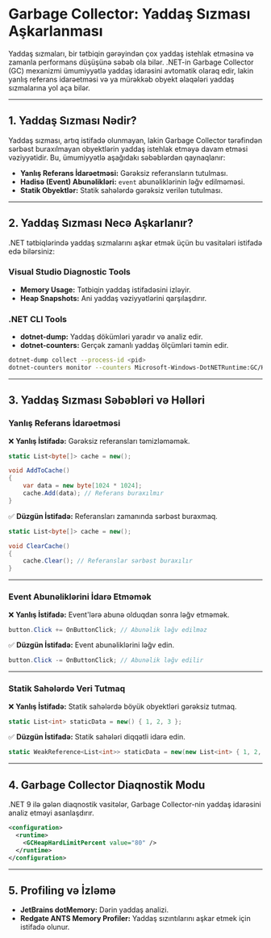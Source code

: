 # Garbage Collector: Yaddaş Sızması Aşkarlanması

Yaddaş sızmaları, bir tətbiqin gərəyindən çox yaddaş istehlak etməsinə və zamanla performans düşüşünə səbəb ola bilər. .NET-in Garbage Collector (GC) mexanizmi ümumiyyətlə yaddaş idarəsini avtomatik olaraq edir, lakin yanlış referans idarəetməsi və ya mürəkkəb obyekt əlaqələri yaddaş sızmalarına yol aça bilər.

---

## 1. Yaddaş Sızması Nədir?

Yaddaş sızması, artıq istifadə olunmayan, lakin Garbage Collector tərəfindən sərbəst buraxılmayan obyektlərin yaddaş istehlak etməyə davam etməsi vəziyyətidir. Bu, ümumiyyətlə aşağıdakı səbəblərdən qaynaqlanır:

- **Yanlış Referans İdarəetməsi:** Gərəksiz referansların tutulması.
- **Hadisə (Event) Abunəlikləri:** `event` abunəliklərinin ləğv edilməməsi.
- **Statik Obyektlər:** Statik sahələrdə gərəksiz verilən tutulması.

---

## 2. Yaddaş Sızması Necə Aşkarlanır?

.NET tətbiqlərində yaddaş sızmalarını aşkar etmək üçün bu vasitələri istifadə edə bilərsiniz:

### Visual Studio Diagnostic Tools
- **Memory Usage:** Tətbiqin yaddaş istifadəsini izləyir.
- **Heap Snapshots:** Ani yaddaş vəziyyətlərini qarşılaşdırır.

### .NET CLI Tools
- **dotnet-dump:** Yaddaş dökümləri yaradır və analiz edir.
- **dotnet-counters:** Gerçək zamanlı yaddaş ölçümləri təmin edir.

```bash
dotnet-dump collect --process-id <pid>
dotnet-counters monitor --counters Microsoft-Windows-DotNETRuntime:GC/Heap
```

---

## 3. Yaddaş Sızması Səbəbləri və Həlləri

### Yanlış Referans İdarəetməsi

❌ **Yanlış İstifadə:** Gərəksiz referansları təmizləməmək.

```csharp
static List<byte[]> cache = new();

void AddToCache()
{
    var data = new byte[1024 * 1024];
    cache.Add(data); // Referans buraxılmır
}
```

✅ **Düzgün İstifadə:** Referansları zamanında sərbəst buraxmaq.

```csharp
static List<byte[]> cache = new();

void ClearCache()
{
    cache.Clear(); // Referanslar sərbəst buraxılır
}
```

---

### Event Abunəliklərini İdarə Etməmək

❌ **Yanlış İstifadə:** Event'lərə abunə olduqdan sonra ləğv etməmək.

```csharp
button.Click += OnButtonClick; // Abunəlik ləğv edilməz
```

✅ **Düzgün İstifadə:** Event abunəliklərini ləğv edin.

```csharp
button.Click -= OnButtonClick; // Abunəlik ləğv edilir
```

---

### Statik Sahələrdə Veri Tutmaq

❌ **Yanlış İstifadə:** Statik sahələrdə böyük obyektləri gərəksiz tutmaq.

```csharp
static List<int> staticData = new() { 1, 2, 3 };
```

✅ **Düzgün İstifadə:** Statik sahələri diqqətli idarə edin.

```csharp
static WeakReference<List<int>> staticData = new(new List<int> { 1, 2, 3 });
```

---

## 4. Garbage Collector Diaqnostik Modu

.NET 9 ilə gələn diaqnostik vasitələr, Garbage Collector-nin yaddaş idarəsini analiz etməyi asanlaşdırır.

```xml
<configuration>
  <runtime>
    <GCHeapHardLimitPercent value="80" />
  </runtime>
</configuration>
```

---

## 5. Profiling və İzləmə

- **JetBrains dotMemory:** Dərin yaddaş analizi.
- **Redgate ANTS Memory Profiler:** Yaddaş sızıntılarını aşkar etmek için istifadə olunur.
